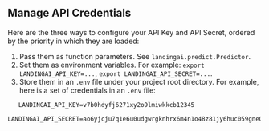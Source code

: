 ## Manage API Credentials

Here are the three ways to configure your API Key and API Secret, ordered by the priority in which they are loaded:

1. Pass them as function parameters. See `landingai.predict.Predictor`.
2. Set them as environment variables. For example: `export LANDINGAI_API_KEY=...`, `export LANDINGAI_API_SECRET=...`.
3. Store them in an `.env` file under your project root directory. For example, here is a set of credentials in an `.env` file:

```
   LANDINGAI_API_KEY=v7b0hdyfj6271xy2o9lmiwkkcb12345
   LANDINGAI_API_SECRET=ao6yjcju7q1e6u0udgwrgknhrx6m4n1o48z81jy6huc059gne047l4fq312345
```